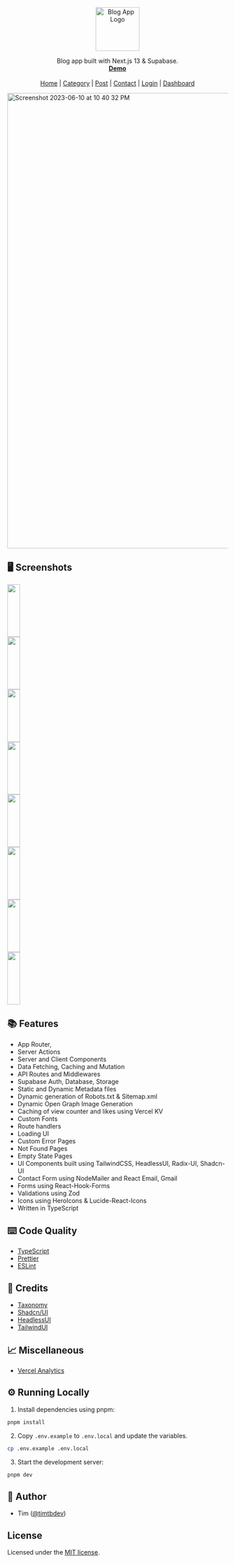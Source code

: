 <p align="center" style="margin-top: 120px">
  <a href="https://ub.cafe">
   <img src="https://github.com/timtbdev/Next.js-Blog-App/assets/25026241/e470515e-f99e-4453-8def-1ed53e58d4c7" width="100px" alt="Blog App Logo">
  </a>

  <p align="center">
  Blog app built with Next.js 13 & Supabase.
  <br>
    <a href="https://documenso.com"><strong>Demo</strong></a>
    <br />
    <br />
    <a href="https://ub.cafe">Home</a>
    |
    <a href="https://ub.cafe/marketing/">Category</a>
    |
    <a href="https://ub.cafe/post">Post</a>
    |
    <a href="https://ub.cafe/contact">Contact</a>
    |
    <a href="https://ub.cafe/login">Login</a>
    |
    <a href="https://ub.cafe/contact">Dashboard</a>
  </p>
</p>

<img width="1040" alt="Screenshot 2023-06-10 at 10 40 32 PM" src="https://github.com/timtbdev/Portfolio/assets/25026241/c8ca1979-4e0f-4963-a79d-7720396e2b1d">

## 🖥️ Screenshots

<div>
  <img style="display: block; height: 120px; width: 24%"
    src="https://user-images.githubusercontent.com/1309312/224570645-167128ee-3e39-4578-85d2-5394d9a0379c.png">
  <img style="display: block; height: 120px; width: 24%"
    src="https://user-images.githubusercontent.com/1309312/224570651-0afd12f8-cfe3-49d1-805e-e495af963d91.png">
  <img style="display: block; height: 120px; width: 24%"
    src="https://user-images.githubusercontent.com/1309312/224570655-328d2279-058d-4a3e-b5c3-5cbd8a1f4e05.png">
  <img style="display: block; height: 120px; width: 24%"
    src="https://user-images.githubusercontent.com/1309312/224571617-1f3c2811-c1ac-4d7d-b9b0-4ab183731405.png">
  <img style="display: block; height: 120px; width: 24%"
    src="https://user-images.githubusercontent.com/1309312/224570322-b2c76ea8-7482-4043-ad97-f1221220c591.png">
  <img style="display: block; height: 120px; width: 24%"
    src="https://user-images.githubusercontent.com/1309312/224570325-a8055f24-9826-4a23-b116-4fbb0577581a.png">
  <img style="display: block; height: 120px; width: 24%"
    src="https://user-images.githubusercontent.com/1309312/224570318-f724bbd9-c394-4bdc-bace-2d78af92de44.png">
      <img style="display: block; height: 120px; width: 24%"
    src="https://user-images.githubusercontent.com/1309312/224571539-f019b860-f613-4b20-86e8-4437c5784265.png">
</div>

## 📚 Features

-   App Router,
-   Server Actions
-   Server and Client Components
-   Data Fetching, Caching and Mutation
-   API Routes and Middlewares
-   Supabase Auth, Database, Storage
-   Static and Dynamic Metadata files
-   Dynamic generation of Robots.txt & Sitemap.xml
-   Dynamic Open Graph Image Generation
-   Caching of view counter and likes using Vercel KV
-   Custom Fonts
-   Route handlers
-   Loading UI
-   Custom Error Pages
-   Not Found Pages
-   Empty State Pages
-   UI Components built using TailwindCSS, HeadlessUI, Radix-UI, Shadcn-UI
-   Contact Form using NodeMailer and React Email, Gmail
-   Forms using React-Hook-Forms
-   Validations using Zod
-   Icons using HeroIcons & Lucide-React-Icons
-   Written in TypeScript

## ⌨️ Code Quality

-   [TypeScript](https://www.typescriptlang.org/)
-   [Prettier](https://prettier.io/)
-   [ESLint](https://eslint.org/)

## 🙏 Credits

-   [Taxonomy](https://github.com/shadcn/taxonomy)
-   [Shadcn/UI](https://github.com/shadcn/ui)
-   [HeadlessUI](https://headlessui.com)
-   [TailwindUI](https://tailwindui.com)

## 📈 Miscellaneous

-   [Vercel Analytics](https://vercel.com/analytics)

## ⚙️ Running Locally

1. Install dependencies using pnpm:

```sh
pnpm install
```

2. Copy `.env.example` to `.env.local` and update the variables.

```sh
cp .env.example .env.local
```

3. Start the development server:

```sh
pnpm dev
```

## 🙇 Author

-   Tim ([@timtbdev](https://twitter.com/timtbdev))

## License

Licensed under the [MIT license](https://github.com/shadcn/taxonomy/blob/main/LICENSE.md).
